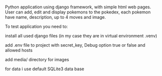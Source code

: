 Python application using django framework, with simple html web pages. User can add, edit and display pokemons to the pokedex, each pokemon have name, description, up to 4 moves and image. 

To test application you need to:

install all used django files (in my case they are in virtual environment .venv)

add .env file to project with secret_key, Debug option true or false and allowed hosts

add media/ directory for images

for data i use default SQLite3 data base
